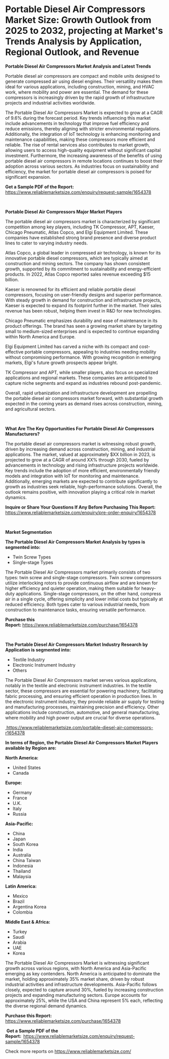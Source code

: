 <p><h1>Portable Diesel Air Compressors Market Size: Growth Outlook from 2025 to 2032, projecting at Market's Trends Analysis by Application, Regional Outlook, and Revenue</h1></p><p><strong>Portable Diesel Air Compressors Market Analysis and Latest Trends</strong></p>
<p><p>Portable diesel air compressors are compact and mobile units designed to generate compressed air using diesel engines. Their versatility makes them ideal for various applications, including construction, mining, and HVAC work, where mobility and power are essential. The demand for these compressors is increasingly driven by the rapid growth of infrastructure projects and industrial activities worldwide.</p><p>The Portable Diesel Air Compressors Market is expected to grow at a CAGR of 9.6% during the forecast period. Key trends influencing this market include advancements in technology that improve fuel efficiency and reduce emissions, thereby aligning with stricter environmental regulations. Additionally, the integration of IoT technology is enhancing monitoring and maintenance capabilities, making these compressors more efficient and reliable. The rise of rental services also contributes to market growth, allowing users to access high-quality equipment without significant capital investment. Furthermore, the increasing awareness of the benefits of using portable diesel air compressors in remote locations continues to boost their adoption across various sectors. As industries focus on sustainability and efficiency, the market for portable diesel air compressors is poised for significant expansion.</p></p>
<p><strong>Get a Sample PDF of the Report:&nbsp;</strong> <a href="https://www.reliablemarketsize.com/enquiry/request-sample/1654378?utm_campaign=3563&utm_medium=2&utm_source=Github&utm_content=ia&utm_term=11042025&utm_id=portable-diesel-air-compressors">https://www.reliablemarketsize.com/enquiry/request-sample/1654378</a></p>
<p>&nbsp;</p>
<p><strong>Portable Diesel Air Compressors Major Market Players</strong></p>
<p><p>The portable diesel air compressors market is characterized by significant competition among key players, including TK Compressor, APT, Kaeser, Chicago Pneumatic, Atlas Copco, and Elgi Equipment Limited. These companies have established strong brand presence and diverse product lines to cater to varying industry needs.</p><p>Atlas Copco, a global leader in compressed air technology, is known for its innovative portable diesel compressors, which are typically aimed at construction and mining sectors. The company has shown consistent growth, supported by its commitment to sustainability and energy-efficient products. In 2022, Atlas Copco reported sales revenue exceeding $15 billion.</p><p>Kaeser is renowned for its efficient and reliable portable diesel compressors, focusing on user-friendly designs and superior performance. With steady growth in demand for construction and infrastructure projects, Kaeser is expected to expand its footprint further in the market. Their sales revenue has been robust, helping them invest in R&D for new technologies.</p><p>Chicago Pneumatic emphasizes durability and ease of maintenance in its product offerings. The brand has seen a growing market share by targeting small to medium-sized enterprises and is expected to continue expanding within North America and Europe. </p><p>Elgi Equipment Limited has carved a niche with its compact and cost-effective portable compressors, appealing to industries needing mobility without compromising performance. With growing recognition in emerging markets, Elgi's future growth prospects appear bright.</p><p>TK Compressor and APT, while smaller players, also focus on specialized applications and regional markets. These companies are anticipated to capture niche segments and expand as industries rebound post-pandemic.</p><p>Overall, rapid urbanization and infrastructure development are propelling the portable diesel air compressors market forward, with substantial growth expected in the coming years as demand rises across construction, mining, and agricultural sectors.</p></p>
<p>&nbsp;</p>
<p><strong>What Are The Key Opportunities For Portable Diesel Air Compressors Manufacturers?</strong></p>
<p><p>The portable diesel air compressors market is witnessing robust growth, driven by increasing demand across construction, mining, and industrial applications. The market, valued at approximately $XX billion in 2023, is projected to grow at a CAGR of around XX% through 2030, fueled by advancements in technology and rising infrastructure projects worldwide. Key trends include the adoption of more efficient, environmentally friendly models and integration with IoT for monitoring and maintenance. Additionally, emerging markets are expected to contribute significantly to growth as industries seek reliable, high-performance solutions. Overall, the outlook remains positive, with innovation playing a critical role in market dynamics.</p></p>
<p><strong>Inquire or Share Your Questions If Any Before Purchasing This Report:</strong> <a href="https://www.reliablemarketsize.com/enquiry/pre-order-enquiry/1654378?utm_campaign=3563&utm_medium=2&utm_source=Github&utm_content=ia&utm_term=11042025&utm_id=portable-diesel-air-compressors">https://www.reliablemarketsize.com/enquiry/pre-order-enquiry/1654378</a></p>
<p>&nbsp;</p>
<p><strong>Market Segmentation</strong></p>
<p><strong>The Portable Diesel Air Compressors Market Analysis by types is segmented into:</strong></p>
<p><ul><li>Twin Screw Types</li><li>Single-stage Types</li></ul></p>
<p><p>The Portable Diesel Air Compressors market primarily consists of two types: twin screw and single-stage compressors. Twin screw compressors utilize interlocking rotors to provide continuous airflow and are known for higher efficiency and quieter operation, making them suitable for heavy-duty applications. Single-stage compressors, on the other hand, compress air in a single cycle, offering simplicity and lower initial costs but typically at reduced efficiency. Both types cater to various industrial needs, from construction to maintenance tasks, ensuring versatile performance.</p></p>
<p><strong>Purchase this Report:&nbsp;</strong><a href="https://www.reliablemarketsize.com/purchase/1654378?utm_campaign=3563&utm_medium=2&utm_source=Github&utm_content=ia&utm_term=11042025&utm_id=portable-diesel-air-compressors">https://www.reliablemarketsize.com/purchase/1654378</a></p>
<p>&nbsp;</p>
<p><strong>The Portable Diesel Air Compressors Market Industry Research by Application is segmented into:</strong></p>
<p><ul><li>Textile Industry</li><li>Electronic Instrument Industry</li><li>Others</li></ul></p>
<p><p>The Portable Diesel Air Compressors market serves various applications, notably in the textile and electronic instrument industries. In the textile sector, these compressors are essential for powering machinery, facilitating fabric processing, and ensuring efficient operation in production lines. In the electronic instrument industry, they provide reliable air supply for testing and manufacturing processes, maintaining precision and efficiency. Other applications include construction, automotive, and general manufacturing, where mobility and high power output are crucial for diverse operations.</p></p>
<p><a href="https://www.reliablemarketsize.com/portable-diesel-air-compressors-r1654378?utm_campaign=3563&utm_medium=2&utm_source=Github&utm_content=ia&utm_term=11042025&utm_id=portable-diesel-air-compressors">&nbsp;https://www.reliablemarketsize.com/portable-diesel-air-compressors-r1654378</a></p>
<p><strong>In terms of Region, the Portable Diesel Air Compressors Market Players available by Region are:</strong></p>
<p>
    <p> <strong> North America: </strong>
        <ul>
            <li>United States</li>
            <li>Canada</li>
        </ul>
        </p> 
    <p> <strong> Europe: </strong>
        <ul>
            <li>Germany</li>
            <li>France</li>
            <li>U.K.</li>
            <li>Italy</li>
            <li>Russia</li>
        </ul>
        </p> 
    <p> <strong> Asia-Pacific: </strong>
        <ul>
            <li>China</li>
            <li>Japan</li>
            <li>South Korea</li>
            <li>India</li>
            <li>Australia</li>
            <li>China Taiwan</li>
            <li>Indonesia</li>
            <li>Thailand</li>
            <li>Malaysia</li>
        </ul>
        </p> 
    <p> <strong> Latin America: </strong>
        <ul>
            <li>Mexico</li>
            <li>Brazil</li>
            <li>Argentina Korea</li>
            <li>Colombia</li>
        </ul>
        </p> 
    <p> <strong> Middle East & Africa: </strong>
        <ul>
            <li>Turkey</li>
            <li>Saudi</li>
            <li>Arabia</li>
            <li>UAE</li>
            <li>Korea</li>
        </ul>
    </p>
    </p>
<p><p>The Portable Diesel Air Compressors Market is witnessing significant growth across various regions, with North America and Asia-Pacific emerging as key contenders. North America is anticipated to dominate the market, holding approximately 35% market share, driven by robust industrial activities and infrastructure developments. Asia-Pacific follows closely, expected to capture around 30%, fueled by increasing construction projects and expanding manufacturing sectors. Europe accounts for approximately 25%, while the USA and China represent 5% each, reflecting the diverse regional demand dynamics.</p></p>
<p><strong>Purchase this Report: </strong><a href="https://www.reliablemarketsize.com/purchase/1654378?utm_campaign=3563&utm_medium=2&utm_source=Github&utm_content=ia&utm_term=11042025&utm_id=portable-diesel-air-compressors">https://www.reliablemarketsize.com/purchase/1654378</a></p>
<p>&nbsp;<strong>Get a Sample PDF of the Report:&nbsp;&nbsp;</strong><a href="https://www.reliablemarketsize.com/enquiry/request-sample/1654378?utm_campaign=3563&utm_medium=2&utm_source=Github&utm_content=ia&utm_term=11042025&utm_id=portable-diesel-air-compressors">https://www.reliablemarketsize.com/enquiry/request-sample/1654378</a></p>
<p><strong></strong></p>
<p>Check more reports on <a href="https://www.reliablemarketsize.com/?utm_campaign=3563&utm_medium=2&utm_source=Github&utm_content=ia&utm_term=11042025&utm_id=portable-diesel-air-compressors">https://www.reliablemarketsize.com/</a></p>